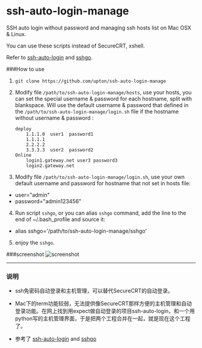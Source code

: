 ssh-auto-login-manage
=====================

SSH auto login without password and managing ssh hosts list on Mac OSX & Linux.

You can use these scripts instead of SecureCRT, xshell.

Refer to [ssh-auto-login](https://github.com/liaohuqiu/ssh-auto-login) and [sshgo](https://github.com/emptyhua/sshgo).

###How to use
1. `git clone https://github.com/upton/ssh-auto-login-manage`
2. Modify file `/path/to/ssh-auto-login-manage/hosts`, use your hosts, you can set the special username & password for each hostname, split with blankspace. Will use the default username & password that defined in the `/path/to/ssh-auto-login-manage/login.sh` file if the hostname without username & password :

    ```
    deploy
        1.1.1.0  user1  password1
        1.1.1.1
        2.2.2.2
        3.3.3.3  user2  password2
    Online
        login1.gateway.net user3 password3
        login2.gateway.net
    ```
3. Modify file `/path/to/ssh-auto-login-manage/login.sh`, use your own default username and password for hostname that not set in hosts file:
 - user="admin"
 - password="admin123456"   
4. Run script `sshgo`, or you can alias `sshgo` command, add the line to the end of ~/.bash_profile and source it:
 * alias sshgo='/path/to/ssh-auto-login-manage/sshgo'
5. enjoy the `sshgo`.

###screenshot
![screenshot](https://github.com/upton/ssh-auto-login-manage/blob/master/screenshot.png)

-----
### 说明

* ssh免密码自动登录和主机管理，可以替代SecureCRT的自动登录。

* Mac下的term功能较弱，无法提供像SecureCRT那样方便的主机管理和自动登录功能。在网上找到用expect做自动登录的项目ssh-auto-login，和一个用python写的主机管理界面，于是把两个工程合并在一起，就是现在这个工程了。

* 参考了 [ssh-auto-login](https://github.com/liaohuqiu/ssh-auto-login) and [sshgo](https://github.com/emptyhua/sshgo)
